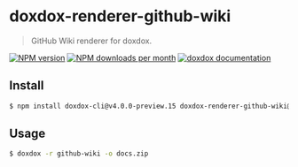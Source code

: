 # doxdox-renderer-github-wiki

> GitHub Wiki renderer for doxdox.

[![NPM version](https://img.shields.io/npm/v/doxdox-renderer-github-wiki?style=flat-square)](https://www.npmjs.org/package/doxdox-renderer-github-wiki)
[![NPM downloads per month](https://img.shields.io/npm/dm/doxdox-renderer-github-wiki?style=flat-square)](https://www.npmjs.org/package/doxdox-renderer-github-wiki)
[![doxdox documentation](https://img.shields.io/badge/doxdox-documentation-%23E85E95?style=flat-square)](https://doxdox.org)

## Install

```bash
$ npm install doxdox-cli@v4.0.0-preview.15 doxdox-renderer-github-wiki@v4.0.0-preview.15 --save-dev
```

## Usage

```bash
$ doxdox -r github-wiki -o docs.zip
```
